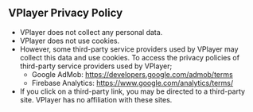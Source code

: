 VPlayer Privacy Policy  
----------------

- VPlayer does not collect any personal data.
- VPlayer does not use cookies.
- However, some third-party service providers used by VPlayer may collect this data and use cookies. To access the privacy policies of third-party service providers used by VPlayer;
  - Google AdMob: https://developers.google.com/admob/terms
  - Firebase Analytics: https://www.google.com/analytics/terms/
- If you click on a third-party link, you may be directed to a third-party site. VPlayer has no affiliation with these sites.
